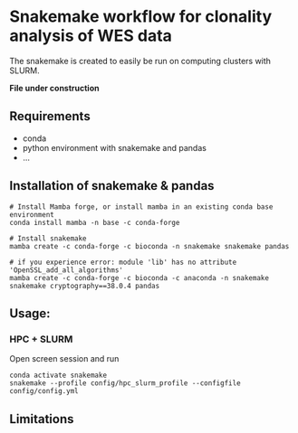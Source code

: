 # Snakemake workflow for clonality analysis of WES data

The snakemake is created to easily be run on computing clusters with SLURM.

**File under construction**

## Requirements

* conda
* python environment with snakemake and pandas
* ...

## Installation of snakemake & pandas

```
# Install Mamba forge, or install mamba in an existing conda base environment
conda install mamba -n base -c conda-forge

# Install snakemake
mamba create -c conda-forge -c bioconda -n snakemake snakemake pandas

# if you experience error: module 'lib' has no attribute 'OpenSSL_add_all_algorithms'
mamba create -c conda-forge -c bioconda -c anaconda -n snakemake snakemake cryptography==38.0.4 pandas
```

## Usage:

### HPC + SLURM

Open screen session and run

```
conda activate snakemake
snakemake --profile config/hpc_slurm_profile --configfile config/config.yml
```

## Limitations
